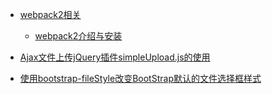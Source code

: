 * [webpack2相关](/javascript/webpack2/README.md)
  - [webpack2介绍与安装](/javascript/webpack2/introduce-and-install.md)

* [Ajax文件上传jQuery插件simpleUpload.js的使用](/javascript/ajax-file-upload-using-jquery-plugin-impleupload-js.md)
* [使用bootstrap-fileStyle改变BootStrap默认的文件选择框样式](/javascript/change-the-default-file-select-box-styles-of-the-bootstrap-framework-using-bootstrap-filestyle.md)
